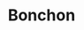 ---
layout: place
title: "Bonchon"
permalink: /texas/pearland/bonchon.html
stateAbbr: TX
stateName: Texas
cityName: Pearland
seo:
  name: "Bonchon"
  type: Restaurant
  links: null
description: "Looking for sushi in Pearland, Texas? Check out Bonchon for a delightful Japanese dining experience. Enjoy a variety of sushi and other dishes in a welcoming..."
place_id: ChIJn4Uy9LmTQIYR8tOSTFsd8cI
photos:
  - name: >-
      places/ChIJn4Uy9LmTQIYR8tOSTFsd8cI/photos/AeeoHcIJABXUYoz86rukNDHPTHHI2AlEaefgLFIIMQ3VGSIn_PLzgejVXbqOE1NAJq6R_Qg53Y6Y1mwEK_HM2mzLuKDNvYkNgbLjGyiUXd2AeY3wiFclutblHeBaYscmRkXI3J6PriqQ6jiY4qcV-EVacetuC-A_bpDm26D-msDviIv9D72UcGNeR3H7Cj2kEGNQltEYAQDzBc_j0dv5EjRGIMF-cwT0DF-FQjmqlbA-h7YavTEj3WTKsKnz0iRZYYLiWpVuWz3krKjxteJiv1h3VrJ-kwuajkEvZcY5VpMgQTI9NBepdXCztdOxaqPyHBUMpKIKdT-dO10yHvHkxr9nU4fJCu_SAOGDuZKZWySFCRqgBHAbk0w3emrf6qZsMA_zhQP8Dt72nOoRJy0G5WOTLHdDSzxSxzDrrLKAuR0CD2UPacgh
    widthPx: 4032
    heightPx: 2268
    authorAttributions:
      - displayName: Joi Park
        uri: https://maps.google.com/maps/contrib/118042332536881934141
        photoUri: >-
          https://lh3.googleusercontent.com/a-/ALV-UjWgmQCadFgFO7ncxFRsObr-WpNN8WyZz7rFtVQXXOPZp_Fu8KQV=s100-p-k-no-mo
    flagContentUri: >-
      https://www.google.com/local/imagery/report/?cb_client=maps_api_places.places_api&image_key=!1e10!2sCIHM0ogKEICAgICE1IHzhQE&hl=en-US
    googleMapsUri: >-
      https://www.google.com/maps/place//data=!3m4!1e2!3m2!1sCIHM0ogKEICAgICE1IHzhQE!2e10!4m2!3m1!1s0x864093b9f432859f:0xc2f11d5b4c92d3f2
  - name: >-
      places/ChIJn4Uy9LmTQIYR8tOSTFsd8cI/photos/AeeoHcJ56DGEBidwew_x7UqOBbjpk-ov5kvzKh7chGnpkaw-RH1KcKXhyngCTXr86cwUCCluaOLtPvGAtbIBmnl4iJ6wxLIP8Axql749_lRRCm6QMj4-Q1hLTCFfb8e01XJv5Fhc3wFz7mF1Y6_XX8fvrlhXsSctepSV9pnvyEcezt2FCDEAc2aJQ6O5yLjsCTQy7qcp4MCHFBtN4LcLH4PC51cdclIufU6kBQ_rlsjqbnUNYBNP-s_WvL3fWXnKNUHTggQEvQmeZOlzawsuhJqJRvZjWAyHUAjFqEMnDh5nNj8q2A
    widthPx: 800
    heightPx: 800
    authorAttributions:
      - displayName: Bonchon
        uri: https://maps.google.com/maps/contrib/107163438692947008325
        photoUri: >-
          https://lh3.googleusercontent.com/a-/ALV-UjVag9h-_0ykdzsHVYGLQl4X6dQLq6fzV-HLaXQNJkmelsbtPoak=s100-p-k-no-mo
    flagContentUri: >-
      https://www.google.com/local/imagery/report/?cb_client=maps_api_places.places_api&image_key=!1e10!2sAF1QipOZ2b7giATfgjvG4uIuSX7-NaKTc-UJFidONcHm&hl=en-US
    googleMapsUri: >-
      https://www.google.com/maps/place//data=!3m4!1e2!3m2!1sAF1QipOZ2b7giATfgjvG4uIuSX7-NaKTc-UJFidONcHm!2e10!4m2!3m1!1s0x864093b9f432859f:0xc2f11d5b4c92d3f2
  - name: >-
      places/ChIJn4Uy9LmTQIYR8tOSTFsd8cI/photos/AeeoHcIptBMaOVrZtfzlGjUZ6HhYAyMa2O16vpU56ZptH4Z8chdO1hA4Zelbg3oBtDgnAHgfiwytBQpXwACANQQbyBAxO73VpqDpJSEcJI57I9_atO5iIX9UR-WrzSHaFe_ge2ySxtUaeFSj8v4TE3wjviqH1hWxMeFuOPbvcY9NnrjFUPxG11yyZayOi0SVOhKL2zjqvO8j6XupDVpayyg9LtLlGRcfRPIEGAHvySRa1XyFYTFepcD5enm5VDqhqhyDm0XKVZDVzTc4McVKRLnD8AcqY-uvu96Wtr4hcaLewpUT9Q
    widthPx: 1232
    heightPx: 693
    authorAttributions:
      - displayName: Bonchon
        uri: https://maps.google.com/maps/contrib/107163438692947008325
        photoUri: >-
          https://lh3.googleusercontent.com/a-/ALV-UjVag9h-_0ykdzsHVYGLQl4X6dQLq6fzV-HLaXQNJkmelsbtPoak=s100-p-k-no-mo
    flagContentUri: >-
      https://www.google.com/local/imagery/report/?cb_client=maps_api_places.places_api&image_key=!1e10!2sAF1QipMR2D3bn2eAFKrMg6HYYF4LJIuPsk4QyyMPU45v&hl=en-US
    googleMapsUri: >-
      https://www.google.com/maps/place//data=!3m4!1e2!3m2!1sAF1QipMR2D3bn2eAFKrMg6HYYF4LJIuPsk4QyyMPU45v!2e10!4m2!3m1!1s0x864093b9f432859f:0xc2f11d5b4c92d3f2
  - name: >-
      places/ChIJn4Uy9LmTQIYR8tOSTFsd8cI/photos/AeeoHcLK_9IJwPitBgzupj9Fv-E1-33CKQrkWV28CLxdI2mvwgUEwzobsCL62kUix4fXPh1cavmKrMhPzGo0eAcpGcNUrBQ8VHqyER14vA6GHgIS-yjw9P380DsZdW8smhYHqGd-fH8gdYy_J54xn80BPvV-Mvvt7waFjTNgrGtyL9EMGQvLUiL3FhrlI_dml7UsC4ygL-E8UPAsnzf5sJRrkL7xxPTdNp9JxPpmZynWJ9RRTIN9BeLiiZMCBcpEUbwRnbRpzsya1XqGSuygSNm5sqNfCTKlD7SjCvm5fJZIeMxFNQ
    widthPx: 800
    heightPx: 800
    authorAttributions:
      - displayName: Bonchon
        uri: https://maps.google.com/maps/contrib/107163438692947008325
        photoUri: >-
          https://lh3.googleusercontent.com/a-/ALV-UjVag9h-_0ykdzsHVYGLQl4X6dQLq6fzV-HLaXQNJkmelsbtPoak=s100-p-k-no-mo
    flagContentUri: >-
      https://www.google.com/local/imagery/report/?cb_client=maps_api_places.places_api&image_key=!1e10!2sAF1QipOJJO8evQV1bJ4WkeaB7Nsprcj5eStW9ple28Gq&hl=en-US
    googleMapsUri: >-
      https://www.google.com/maps/place//data=!3m4!1e2!3m2!1sAF1QipOJJO8evQV1bJ4WkeaB7Nsprcj5eStW9ple28Gq!2e10!4m2!3m1!1s0x864093b9f432859f:0xc2f11d5b4c92d3f2
  - name: >-
      places/ChIJn4Uy9LmTQIYR8tOSTFsd8cI/photos/AeeoHcJJz6jT044jMariFyrmcSYVgN_mCFKgg-sJpl_xRCgju6TEWRcoY7sKpV70GNO8zeG5wB8Njtz4MK4SQ6ibvjQp2pgZ8Iei9K5AoHwAFQhLD9HHITFWjkSvCkKxm20W7ANtJ1fala80fHc8SChC25zFfcxHYvn7PYhxsnBtqzQYaoHauzweooxRSIOQCGdGzClcrNQt230ZHvXu8BrRdhWVklSU-e_UPxqGuTcPdYGPlbjsEyDikWiVcq7B798tIl3-zTcDo4tnBW_zoOFgovIluv7ta53ROu9R-Xb9q7LEsw
    widthPx: 800
    heightPx: 800
    authorAttributions:
      - displayName: Bonchon
        uri: https://maps.google.com/maps/contrib/107163438692947008325
        photoUri: >-
          https://lh3.googleusercontent.com/a-/ALV-UjVag9h-_0ykdzsHVYGLQl4X6dQLq6fzV-HLaXQNJkmelsbtPoak=s100-p-k-no-mo
    flagContentUri: >-
      https://www.google.com/local/imagery/report/?cb_client=maps_api_places.places_api&image_key=!1e10!2sAF1QipP1rRWOxNiBaKFsmR5Rp9waZMCHLrVIsajOIzWP&hl=en-US
    googleMapsUri: >-
      https://www.google.com/maps/place//data=!3m4!1e2!3m2!1sAF1QipP1rRWOxNiBaKFsmR5Rp9waZMCHLrVIsajOIzWP!2e10!4m2!3m1!1s0x864093b9f432859f:0xc2f11d5b4c92d3f2
  - name: >-
      places/ChIJn4Uy9LmTQIYR8tOSTFsd8cI/photos/AeeoHcKJ_8N-Mr8t8I8HfO4Mt0hdTe6cIbFboLRlBO0nNKNKnLHTPkTNxekUzvrJ4Vzolyf_wGxxyllzb0B73vdmsXLe8z6fGKH3XQV2AdhAyEKc33sfoC2Kn7np0eg6n4RQtw1fexrQuvTNqu3SwoU0A8Ay2TKbsH41Eyxk_Q0I9VeYGq3CwiRJQp7CHKjY4_LK8KwEsy0PHgcKErGr4vRm8qFA90SNGl3coNotLydyy0vjKhPHbrI87dnfdxxMiL7Niw5zkb9e0J0Nxh0V5jas1JNas9VDSb7Aq9iRXjB-fnxUneAaDerqppTvUG-tY4iQDoBQwfq388frkzGQF1RRjc6-vGJ3pxSq5WlRhYvkyjtVDBUSVSFHY6YCCArpmRego2Xrf6LcM2-dCth4zJMGP3nD9NRt7d1Er80DueP5Nczhi_4
    widthPx: 4000
    heightPx: 3000
    authorAttributions:
      - displayName: Chuong Ngo
        uri: https://maps.google.com/maps/contrib/103006626813758974069
        photoUri: >-
          https://lh3.googleusercontent.com/a-/ALV-UjUE80jTRbkzzRuX2a-7PLt7Ar7RBAt2IKkrUmauDxw9cEPXlQgr=s100-p-k-no-mo
    flagContentUri: >-
      https://www.google.com/local/imagery/report/?cb_client=maps_api_places.places_api&image_key=!1e10!2sCIHM0ogKEICAgIDX5vWypwE&hl=en-US
    googleMapsUri: >-
      https://www.google.com/maps/place//data=!3m4!1e2!3m2!1sCIHM0ogKEICAgIDX5vWypwE!2e10!4m2!3m1!1s0x864093b9f432859f:0xc2f11d5b4c92d3f2
  - name: >-
      places/ChIJn4Uy9LmTQIYR8tOSTFsd8cI/photos/AeeoHcIYF3HUq9ZD-3w2p-kmOtQKAOz0XtoSOt8qq6nWHjGyVWB6HmSgNpMFbGTrsSGSkUEROP7GVPI-UgP3aAaH4iW0Qn87F6GlUiLx75Cv_PYAkO4aHyB1OzxneWGxVm70z16JCIgiR8CHnBkyVgwXc7oVIBQU3_zAJT-6L2Txr2AjMLcA8d68THjXDVQoua49xYAgIX-DHduW2u8A20gLY09r4NLLMZhbZPwmXrSvh6BTua3w1i-FzabhRvu0qO17F7VAk2SdDH7SBQPX8kBm3OD1DkrH_UrL65IFhM5N-LgbcA
    widthPx: 800
    heightPx: 800
    authorAttributions:
      - displayName: Bonchon
        uri: https://maps.google.com/maps/contrib/107163438692947008325
        photoUri: >-
          https://lh3.googleusercontent.com/a-/ALV-UjVag9h-_0ykdzsHVYGLQl4X6dQLq6fzV-HLaXQNJkmelsbtPoak=s100-p-k-no-mo
    flagContentUri: >-
      https://www.google.com/local/imagery/report/?cb_client=maps_api_places.places_api&image_key=!1e10!2sAF1QipNFqibB1ychFg8385qqtTRGqPKMJgV6L_0ILwkV&hl=en-US
    googleMapsUri: >-
      https://www.google.com/maps/place//data=!3m4!1e2!3m2!1sAF1QipNFqibB1ychFg8385qqtTRGqPKMJgV6L_0ILwkV!2e10!4m2!3m1!1s0x864093b9f432859f:0xc2f11d5b4c92d3f2
  - name: >-
      places/ChIJn4Uy9LmTQIYR8tOSTFsd8cI/photos/AeeoHcLQEy9026FJ6GczQ62-2hcSENX1NTl57thwTaWeoFLjZ9nZhf0Ts9sDFWyj4-Se7eyJhoZsHwlPEYUa1FC88heoYyCGyMxuAjwY8iOMs_ztd5nfQiBCKbUI8ZmPaLfFx8UwtfGCIcdKlaLvqbYsb2fwp6-DNYKoFk0daIUZm-MMe6qY8yPG0WvevEbc7-heJ2fXR82xFFXTeYI00KX7oEbIFfP73eJdzD_9uG6vABHSXnYyuvunSVaxDMg06HssRs4_EeVjXphJwbPzv4nwtyYr1KRe3K_drFf2LGJ_tIgKBQ
    widthPx: 800
    heightPx: 800
    authorAttributions:
      - displayName: Bonchon
        uri: https://maps.google.com/maps/contrib/107163438692947008325
        photoUri: >-
          https://lh3.googleusercontent.com/a-/ALV-UjVag9h-_0ykdzsHVYGLQl4X6dQLq6fzV-HLaXQNJkmelsbtPoak=s100-p-k-no-mo
    flagContentUri: >-
      https://www.google.com/local/imagery/report/?cb_client=maps_api_places.places_api&image_key=!1e10!2sAF1QipMfdAXfVcBnkE7ZCuvsQoFwyAfUfSb555Hy2_lV&hl=en-US
    googleMapsUri: >-
      https://www.google.com/maps/place//data=!3m4!1e2!3m2!1sAF1QipMfdAXfVcBnkE7ZCuvsQoFwyAfUfSb555Hy2_lV!2e10!4m2!3m1!1s0x864093b9f432859f:0xc2f11d5b4c92d3f2
  - name: >-
      places/ChIJn4Uy9LmTQIYR8tOSTFsd8cI/photos/AeeoHcIhRVMiMEgWh2kuFEBtJnSP_i6eixyKxlJD4ar_J7-g8GBgG2iM0hsnCzgFcl1X7MdWozSYXa4seXRtfUmjiVTlgWyW9iOlNwEUGB0_L4qQS8HqgDF67XvCWUh7OYdKtlFnFtYxvqea7KPBa4Pg08-_3qT-7C_QdWeeag-5NgL_XUwy9snhFFYIbccHjXzIBsFDY4oVdmoUaC89SA--csA2Wlyy0ZtJO-mkdyfiAnLPh3WXv163EO9un_GqHBjZBfzosaKGDLQMxgZVk5iQeKjyYOA0tJb_D5P1YmyM3BdNFH3Z5FimUVD5DO-rk2Yj2KH2Mvi7RYPv9JGG3uKq5C3aR8v6MLcswSHC6INf5riVSC3nrwIjjiB0Q6ooISq6FPvqqL5qfpuY8bY7J6oADeMRZfJ2znH305-a9M_39XhHQw
    widthPx: 3024
    heightPx: 4032
    authorAttributions:
      - displayName: Shenna-Lynn Brown
        uri: https://maps.google.com/maps/contrib/111964719543516552999
        photoUri: >-
          https://lh3.googleusercontent.com/a/ACg8ocIYRw9Sz4cvdTxVmpd5LIsY2ilbL2n7Y99Ru1n02RQQaU9fWw=s100-p-k-no-mo
    flagContentUri: >-
      https://www.google.com/local/imagery/report/?cb_client=maps_api_places.places_api&image_key=!1e10!2sCIHM0ogKEICAgIC3ns-yFQ&hl=en-US
    googleMapsUri: >-
      https://www.google.com/maps/place//data=!3m4!1e2!3m2!1sCIHM0ogKEICAgIC3ns-yFQ!2e10!4m2!3m1!1s0x864093b9f432859f:0xc2f11d5b4c92d3f2
  - name: >-
      places/ChIJn4Uy9LmTQIYR8tOSTFsd8cI/photos/AeeoHcIqSxP3Af1QUEXU5aKUnSOOj7rZxKOo3ss-jUPvcr9s5uu_JSX6S6gI68l5p0GdUVqLJHjt-SVarlUsv9-iwCFIkBjsbLziKFmysMksqDMKF-Biiyy6bDw6qZBSss5-gSD_tQaa74yYxhuTabD_2-6awXAfk_Wi5y7yFb9h5s1p47pSOs9w-HvPY9hwV8W5QuJwyxOrluV4-dqGuIAxxXrzbJMYJoKn-ZrOP6EC-DOK9nRdkJZmMw55nm-shANMVR3YvHUpBMirdvLI6BSd-DHNcgvF6IFYW6oCGgDXnuRZPA
    widthPx: 800
    heightPx: 800
    authorAttributions:
      - displayName: Bonchon
        uri: https://maps.google.com/maps/contrib/107163438692947008325
        photoUri: >-
          https://lh3.googleusercontent.com/a-/ALV-UjVag9h-_0ykdzsHVYGLQl4X6dQLq6fzV-HLaXQNJkmelsbtPoak=s100-p-k-no-mo
    flagContentUri: >-
      https://www.google.com/local/imagery/report/?cb_client=maps_api_places.places_api&image_key=!1e10!2sAF1QipPXu8POrstR9TXOTPYy5jv8st3ehDBF_xKXxguh&hl=en-US
    googleMapsUri: >-
      https://www.google.com/maps/place//data=!3m4!1e2!3m2!1sAF1QipPXu8POrstR9TXOTPYy5jv8st3ehDBF_xKXxguh!2e10!4m2!3m1!1s0x864093b9f432859f:0xc2f11d5b4c92d3f2
address: 11200 Broadway St Suite 360, Pearland, TX 77584, USA
street: 11200 Broadway St Suite 360
city: Pearland
state: TX
zip: '77584'
country: USA
neighborhood: null
latitude: '29.552416'
longitude: '-95.394431'
accessibility_options:
  wheelchairAccessibleParking: true
  wheelchairAccessibleEntrance: true
  wheelchairAccessibleRestroom: true
  wheelchairAccessibleSeating: true
business_status: OPERATIONAL
name: Bonchon
google_maps_links:
  directionsUri: >-
    https://www.google.com/maps/dir//''/data=!4m7!4m6!1m1!4e2!1m2!1m1!1s0x864093b9f432859f:0xc2f11d5b4c92d3f2!3e0
  placeUri: https://maps.google.com/?cid=14047040990709208050
  writeAReviewUri: >-
    https://www.google.com/maps/place//data=!4m3!3m2!1s0x864093b9f432859f:0xc2f11d5b4c92d3f2!12e1
  reviewsUri: >-
    https://www.google.com/maps/place//data=!4m4!3m3!1s0x864093b9f432859f:0xc2f11d5b4c92d3f2!9m1!1b1
  photosUri: >-
    https://www.google.com/maps/place//data=!4m3!3m2!1s0x864093b9f432859f:0xc2f11d5b4c92d3f2!10e5
primary_type: Asian Restaurant
opening_hours:
  regular: null
  current: null
secondary_opening_hours:
  regular:
    weekdayDescriptions: null
    type: null
  current:
    weekdayDescriptions: null
    type: null
phone: null
price_level: null
price_range: null
rating: null
rating_count: 0
website: null
reviews: null
parking_options: null
payment_options: null
allow_dogs: null
curbside_pickup: null
delivery: null
dine_in: null
good_for_children: null
good_for_groups: null
good_for_sports: null
live_music: null
menu_for_children: null
outdoor_seating: null
reservable: null
restroom: null
serves_beer: null
serves_breakfast: null
serves_brunch: null
serves_cocktails: null
serves_coffee: null
serves_dinner: null
serves_dessert: null
serves_lunch: null
serves_vegetarian_food: null
serves_wine: null
takeout: null
summary: null

---